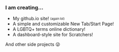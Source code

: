 <h3>I am creating...</h3>
<ul>
  <li>My github.io site! <sub><sup>(again lol)</sub></sup></li>
  <li>A simple and customizable New Tab/Start Page!</li>
  <li>A LGBTQ+ terms online dictionary!</li>
  <li>A dashboard-style site for Scratchers!</li>
</ul>

And other side projects 😜

